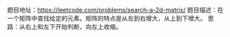 题目地址：https://leetcode.com/problems/search-a-2d-matrix/
题目描述：在一个矩阵中查找给定的元素。矩阵的特点是从左到右增大，从上到下增大。
思路：从右上和左下开始判断，向左上收缩。
